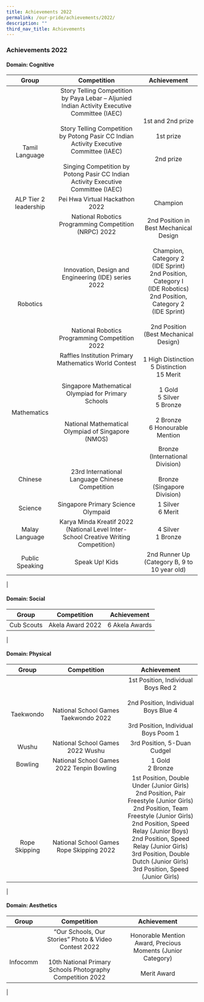 ```yaml
---
title: Achievements 2022
permalink: /our-pride/achievements/2022/
description: ""
third_nav_title: Achievements
---
```

### **Achievements 2022**

#### **Domain: Cognitive**

| Group | Competition | Achievement |
|:---:|:---:|:---:|
| <br><br><br>Tamil Language | Story Telling Competition by Paya Lebar – Aljunied Indian Activity Executive Committee (IAEC)<br><br>Story Telling Competition by Potong Pasir CC Indian Activity Executive Committee (IAEC)<br><br>Singing Competition by Potong Pasir CC Indian Activity Executive Committee (IAEC) | 1st and 2nd prize<br><br>1st  prize<br><br><br>2nd prize  |
| ALP Tier 2 leadership |  Pei Hwa Virtual Hackathon 2022 | Champion |
| <br><br><br><br><br><br>Robotics |  National Robotics Programming Competition (NRPC) 2022<br><br><br><br><br>Innovation, Design and Engineering (IDE) series 2022<br><br><br><br><br><br>National Robotics Programming Competition 2022 | 2nd Position in Best Mechanical Design<br><br>Champion, Category 2<br>(IDE Sprint)<br>2nd Position, Category I<br>(IDE Robotics) <br>2nd Position, Category 2<br>(IDE Sprint)<br><br>2nd Position (Best Mechanical Design) |
| <br><br><br><br>Mathematics | Raffles Institution Primary Mathematics World Contest<br><br><br>Singapore Mathematical Olympiad for Primary Schools<br><br><br>National Mathematical Olympiad of Singapore (NMOS) | 1 High Distinction<br>5 Distinction<br>15 Merit<br><br>1 Gold<br>5 Silver<br>5 Bronze<br><br>2 Bronze<br>6 Honourable Mention  |
| <br><br>Chinese | <br><br>23rd International Language Chinese Competition | Bronze<br>(International Division)<br><br>Bronze<br>(Singapore Division) |
| Science | Singapore Primary Science Olympaid | 1 Silver<br>6 Merit |
| Malay Language |  Karya Minda Kreatif 2022<br>(National Level Inter-School Creative Writing Competition) | 4 Silver <br> 1 Bronze |
| Public Speaking |  Speak Up! Kids | 2nd Runner Up<br>(Category B, 9 to 10 year old)  |
|

#### **Domain: Social**

| Group | Competition | Achievement |
|:---:|:---:|:---:|
| Cub Scouts | Akela Award 2022 | 6 Akela Awards |
|

#### **Domain: Physical**

| Group | Competition | Achievement |
|:---:|:---:|:---:|
| <br><br>Taekwondo | <br><br>National School Games Taekwondo 2022 | 1st Position, Individual Boys Red 2<br><br>2nd Position, Individual Boys Blue 4<br><br>3rd Position, Individual Boys Poom 1 |
| Wushu | National School Games 2022 Wushu  | 3rd Position, 5-Duan Cudgel |
| Bowling| National School Games 2022 Tenpin Bowling | 1 Gold <br> 2 Bronze |
| <br><br><br><br><br>Rope Skipping | <br><br><br><br><br>National School Games Rope Skipping 2022 | 1st Position, Double Under (Junior Girls)<br>2nd Position, Pair Freestyle (Junior Girls)<br>2nd Position, Team Freestyle (Junior Girls)<br>2nd Position, Speed Relay (Junior Boys)<br>2nd Position, Speed Relay (Junior Girls)<br>3rd Position, Double Dutch (Junior Girls)<br>3rd Position, Speed (Junior Girls) |
|

#### **Domain: Aesthetics**

| Group | Competition | Achievement |
|:---:|:---:|:---:|
| <br><br>Infocomm | “Our Schools, Our Stories” Photo & Video Contest 2022 <br><br> 10th National Primary Schools Photography Competition 2022 | Honorable Mention Award, Precious Moments (Junior Category) <br><br>Merit Award |
|